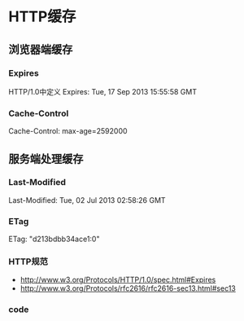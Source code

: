 # HTTP缓存
## 浏览器端缓存
### Expires
HTTP/1.0中定义
Expires: Tue, 17 Sep 2013 15:55:58 GMT
### Cache-Control
Cache-Control: max-age=2592000
## 服务端处理缓存
### Last-Modified
Last-Modified: Tue, 02 Jul 2013 02:58:26 GMT
### ETag
ETag: "d213bdbb34ace1:0"
### HTTP规范
- <http://www.w3.org/Protocols/HTTP/1.0/spec.html#Expires>
- <http://www.w3.org/Protocols/rfc2616/rfc2616-sec13.html#sec13>

### code
	



